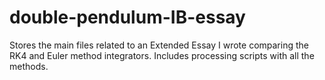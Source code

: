 # double-pendulum-IB-essay
Stores the main files related to an Extended Essay I wrote comparing the RK4 and Euler method integrators. Includes processing scripts with all the methods.
